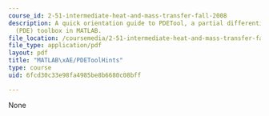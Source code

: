 ```yaml
---
course_id: 2-51-intermediate-heat-and-mass-transfer-fall-2008
description: A quick orientation guide to PDETool, a partial differential-equation
  (PDE) toolbox in MATLAB.
file_location: /coursemedia/2-51-intermediate-heat-and-mass-transfer-fall-2008/6fcd30c33e98fa4985be8b6680c08bff_matlab.pdf
file_type: application/pdf
layout: pdf
title: "MATLAB\xAE/PDEToolHints"
type: course
uid: 6fcd30c33e98fa4985be8b6680c08bff

---
```

None